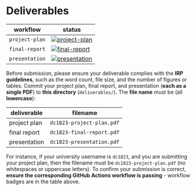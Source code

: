 # Deliverables

| workflow | status |
| - | - |
| `project-plan` | [![project-plan](https://github.com/ese-msc-2023/irp-dc1823/actions/workflows/project-plan.yml/badge.svg)](https://github.com/ese-msc-2023/irp-dc1823/actions/workflows/project-plan.yml) |
| `final-report` | [![final-report](https://github.com/ese-msc-2023/irp-dc1823/actions/workflows/final-report.yml/badge.svg)](https://github.com/ese-msc-2023/irp-dc1823/actions/workflows/final-report.yml) |
| `presentation` | [![presentation](https://github.com/ese-msc-2023/irp-dc1823/actions/workflows/presentation.yml/badge.svg)](https://github.com/ese-msc-2023/irp-dc1823/actions/workflows/presentation.yml) |

Before submission, please ensure your deliverable complies with the **IRP guidelines**, such as the word count, file size, and the number of figures or tables. Commit your project plan, final report, and presentation (**each as a single PDF**) to **this directory** (`deliverables/`). The **file name** must be (all **lowercase**):

| deliverable | filename |
| - | - |
| project plan | `dc1823-project-plan.pdf` |
| final report | `dc1823-final-report.pdf` |
| presentation | `dc1823-presentation.pdf` |

For instance, if your university username is `dc1823`, and you are submitting your project plan, then the filename must be `dc1823-project-plan.pdf` (no whitespaces or uppercase letters). To confirm your submission is correct, **ensure the corresponding GitHub Actions workflow is passing** - workflow badges are in the table above.
